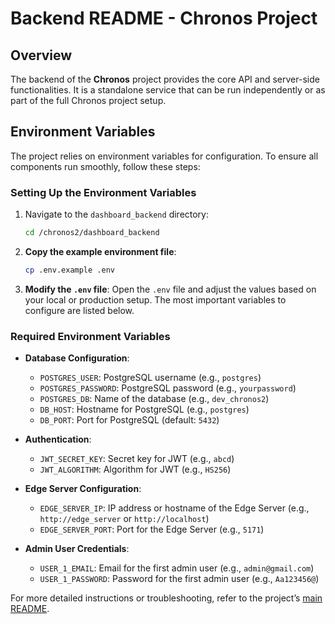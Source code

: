 # Backend README - Chronos Project

## Overview

The backend of the **Chronos** project provides the core API and server-side functionalities. It is a standalone service that can be run independently or as part of the full Chronos project setup.

## Environment Variables

The project relies on environment variables for configuration. To ensure all components run smoothly, follow these steps:

### Setting Up the Environment Variables
1. Navigate to the `dashboard_backend` directory:

   ```bash
   cd /chronos2/dashboard_backend  
   ```

2. **Copy the example environment file**:

   ```bash
   cp .env.example .env
   ```

3. **Modify the `.env` file**: Open the `.env` file and adjust the values based on your local or production setup. The most important variables to configure are listed below.

### Required Environment Variables

- **Database Configuration**:

  - `POSTGRES_USER`: PostgreSQL username (e.g., `postgres`)
  - `POSTGRES_PASSWORD`: PostgreSQL password (e.g., `yourpassword`)
  - `POSTGRES_DB`: Name of the database (e.g., `dev_chronos2`)
  - `DB_HOST`: Hostname for PostgreSQL (e.g., `postgres`)
  - `DB_PORT`: Port for PostgreSQL (default: `5432`)

- **Authentication**:

  - `JWT_SECRET_KEY`: Secret key for JWT (e.g., `abcd`)
  - `JWT_ALGORITHM`: Algorithm for JWT (e.g., `HS256`)

- **Edge Server Configuration**:

  - `EDGE_SERVER_IP`: IP address or hostname of the Edge Server (e.g., `http://edge_server` or `http://localhost`)
  - `EDGE_SERVER_PORT`: Port for the Edge Server (e.g., `5171`)

- **Admin User Credentials**:

  - `USER_1_EMAIL`: Email for the first admin user (e.g., `admin@gmail.com`)
  - `USER_1_PASSWORD`: Password for the first admin user (e.g., `Aa123456@`)

For more detailed instructions or troubleshooting, refer to the project’s [main README](../../README.md).
